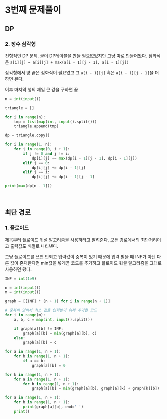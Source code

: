 # 3번째 문제풀이

## DP

### 2. 정수 삼각형

전형적인 DP 문제. 굳이 DP테이블을 만들 필요없었지만 그냥 따로 만들어봤다.
점화식은 `a[i][j] = a[i][j] + max(a[i - 1][j - 1], a[i - 1][j])`

삼각형에서 양 끝은 점화식이 필요없고 그 `a[i - 1][j]` 혹은 `a[i - 1][j - 1]`을 더하면 된다.

이후 마지막 행의 제일 큰 값을 구하면 끝

```python
n = int(input())

triangle = []

for i in range(n):
    tmp = list(map(int, input().split()))
    triangle.append(tmp)

dp = triangle.copy()

for i in range(1, n):
    for j in range(0, i + 1):
        if j != 0 and j != i:
            dp[i][j] += max(dp[i - 1][j - 1], dp[i - 1][j])
        elif j == 0:
            dp[i][j] += dp[i - 1][j]
        elif j == i:
            dp[i][j] += dp[i - 1][j - 1]

print(max(dp[n - 1]))
```

<br>

## 최단 경로

### 1. 플로이드

제목부터 플로이드 워셜 알고리즘을 사용하라고 알려준다.
모든 경로에서의 최단거리이고 출력값도 배열로 나타낸다.

그냥 플로이드를 쓰면 안되고 입력값이 중복이 있기 때문에 입력 받을 때 INF가 아닌 다른 값이 존재한다면 min값을 넣게끔 코드를 추가하고 플로이드 워셜 알고리즘을 그대로 사용하면 됐다.

```python
INF = int(1e9)

n = int(input())
m = int(input())

graph = [[INF] * (n + 1) for i in range(n + 1)]

# 중복이 있어서 최소 값을 입력받기 위해 추가한 코드
for i in range(m):
    a, b, c = map(int, input().split())

    if graph[a][b] != INF:
        graph[a][b] = min(graph[a][b], c)
    else:
        graph[a][b] = c

for a in range(1, n + 1):
    for b in range(1, n + 1):
        if a == b:
            graph[a][b] = 0

for k in range(1, n + 1):
    for a in range(1, n + 1):
        for b in range(1, n + 1):
            graph[a][b] = min(graph[a][b], graph[a][k] + graph[k][b])

for a in range(1, n + 1):
    for b in range(1, n + 1):
        print(graph[a][b], end=' ')
    print()
```
